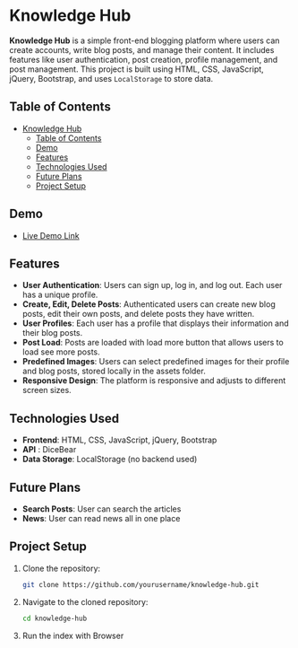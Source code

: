 # Knowledge Hub

**Knowledge Hub** is a simple front-end blogging platform where users can create accounts, write blog posts, and manage their content. It includes features like user authentication, post creation, profile management, and post management. This project is built using HTML, CSS, JavaScript, jQuery, Bootstrap, and uses `LocalStorage` to store data.

## Table of Contents

- [Knowledge Hub](#knowledge-hub)
  - [Table of Contents](#table-of-contents)
  - [Demo](#demo)
  - [Features](#features)
  - [Technologies Used](#technologies-used)
  - [Future Plans](#future-plans)
  - [Project Setup](#project-setup)

## Demo

- [Live Demo Link ](https://yourusername.github.io/knowledge-hub/)

## Features

- **User Authentication**: Users can sign up, log in, and log out. Each user has a unique profile.
- **Create, Edit, Delete Posts**: Authenticated users can create new blog posts, edit their own posts, and delete posts they have written.
- **User Profiles**: Each user has a profile that displays their information and their blog posts.
- **Post Load**: Posts are loaded with load more button that allows users to load see more posts.
- **Predefined Images**: Users can select predefined images for their profile and blog posts, stored locally in the assets folder.
- **Responsive Design**: The platform is responsive and adjusts to different screen sizes.

## Technologies Used

- **Frontend**: HTML, CSS, JavaScript, jQuery, Bootstrap
- **API** : DiceBear
- **Data Storage**: LocalStorage (no backend used)

## Future Plans

- **Search Posts**: User can search the articles
- **News**: User can read news all in one place

## Project Setup

1. Clone the repository:

   ```bash
   git clone https://github.com/yourusername/knowledge-hub.git
   ```

2. Navigate to the cloned repository:

   ```bash
   cd knowledge-hub
   ```

3. Run the index with Browser
